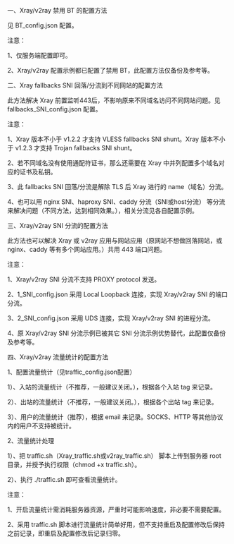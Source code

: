 一、Xray/v2ray 禁用 BT 的配置方法

见 BT_config.json 配置。

注意：

1、仅服务端配置即可。

2、Xray/v2ray 配置示例都已配置了禁用 BT，此配置方法仅备份及参考等。

二、Xray fallbacks SNI 回落/分流到不同网站的配置方法

此方法解决 Xray 前置监听443后，不影响原来不同域名访问不同网站问题。见 fallbacks_SNI_config.json 配置。

注意：

1、Xray 版本不小于 v1.2.2 才支持 VLESS fallbacks SNI shunt。Xray 版本不小于 v1.2.3 才支持 Trojan fallbacks SNI shunt。

2、若不同域名没有使用通配符证书，那么还需要在 Xray 中并列配置多个域名对应的证书及私钥。

3、此 fallbacks SNI 回落/分流是解除 TLS 后 Xray 进行的 name（域名）分流。

4、也可以用 nginx SNI、haproxy SNI、caddy 分流（SNI或host分流） 等分流来解决问题（不同方法，达到相同效果。），相关分流见各自配置示例。

三、Xray/v2ray SNI 分流的配置方法

此方法也可以解决 Xray 或 v2ray 应用与网站应用（原网站不想做回落网站，或 nginx、caddy 等有多个网站应用。）共用 443 端口问题。

注意：

1、Xray/v2ray SNI 分流不支持 PROXY protocol 发送。

2、1_SNI_config.json 采用 Local Loopback 连接，实现 Xray/v2ray SNI 的端口分流。

3、2_SNI_config.json 采用 UDS 连接，实现 Xray/v2ray SNI 的进程分流。

4、原 Xray/v2ray SNI 分流示例已被其它 SNI 分流示例优势替代，此配置仅备份及参考等。

四、Xray/v2ray 流量统计的配置方法

1、配置流量统计（见traffic_config.json配置）

1）、入站的流量统计（不推荐，一般建议关闭。），根据各个入站 tag 来记录。

2）、出站的流量统计（不推荐，一般建议关闭。），根据各个出站 tag 来记录。

3）、用户的流量统计（推荐），根据 email 来记录。SOCKS、HTTP 等其他协议内的用户不支持被统计。

2、流量统计处理

1）、把 traffic.sh（Xray_traffic.sh或v2ray_traffic.sh） 脚本上传到服务器 root 目录，并授予执行权限（chmod +x traffic.sh）。

2）、执行 ./traffic.sh 即可查看流量统计。

注意：

1、开启流量统计需消耗服务器资源，严重时可能影响速度，非必要不需要配置。

2、采用 traffic.sh 脚本进行流量统计简单好用，但不支持重启及配置修改后保持之前记录，即重启及配置修改后记录归零。
